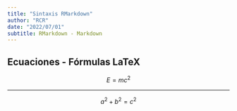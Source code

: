 ```yaml
---
title: "Sintaxis RMarkdown"
author: "RCR"
date: "2022/07/01"
subtitle: RMarkdown - Markdown
---
```


## Ecuaciones - Fórmulas LaTeX

$$
E=mc^2
$$

---

$$
a^2 + b^2 = c^2
$$
